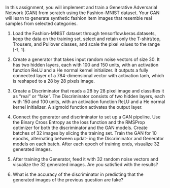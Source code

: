 In this assignment, you will implement and train a Generative Adversarial Network (GAN) from scratch
using the Fashion-MNIST dataset. Your GAN will learn to generate synthetic fashion item images that
resemble real samples from selected categories.

1) Load the Fashion-MNIST dataset through tensorflow.keras.datasets, keep the data on the training
set, select and retain only the T-shirt/top, Trousers, and Pullover classes, and scale the pixel values to the
range [-1, 1].

2) Create a generator that takes input random noise vectors of size 30. It has two hidden layers, each
with 100 and 150 units, with an activation function ReLU and a He normal kernel initializer. It outputs
a fully connected layer of a 784-dimensional vector with activation tanh, which is reshaped to a 28 by 28
pixels image.

3) Create a Discriminator that reads a 28 by 28 pixel image and classifies it as “real” or “fake”. The
Discriminator consists of two hidden layers, each with 150 and 100 units, with an activation function ReLU
and a He normal kernel initializer. A sigmoid function activates the output layer.

4) Connect the generator and discriminator to set up a GAN pipeline. Use the Binary Cross Entropy
as the loss function and the RMSProp optimizer for both the discriminator and the GAN models. Create
batches of 32 images by slicing the training set. Train the GAN for 10 epochs, alternating between updat-
ing the Discriminator and Generator models on each batch. After each epoch of training ends, visualize
32 generated images.
   
5) After training the Generator, feed it with 32 random noise vectors and visualize the 32 generated
images. Are you satisfied with the results?

6) What is the accuracy of the discriminator in predicting that the generated images of the previous
question are fake?
